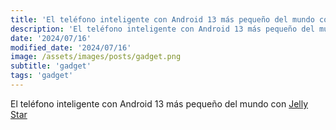```yaml
---
title: 'El teléfono inteligente con Android 13 más pequeño del mundo con Jelly Star'
description: 'El teléfono inteligente con Android 13 más pequeño del mundo con Jelly Star.'
date: '2024/07/16'
modified_date: '2024/07/16'
image: /assets/images/posts/gadget.png
subtitle: 'gadget'
tags: 'gadget'
---
```


El teléfono inteligente con Android 13 más pequeño del mundo con [Jelly Star](https://www.unihertz.com/products/jelly-star)
